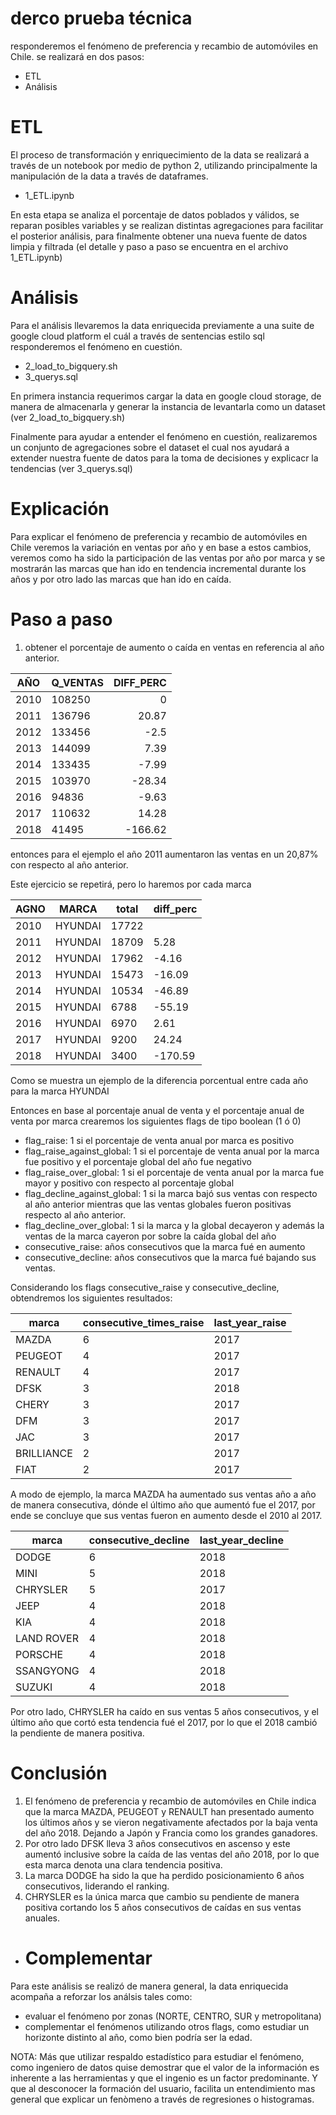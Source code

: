 # derco prueba técnica
responderemos el fenómeno de preferencia y recambio de automóviles en Chile.
se realizará en dos pasos:
* ETL
* Análisis

# ETL
El proceso de transformación y enriquecimiento de la data se realizará
a través de un notebook por medio de python 2, utilizando principalmente
la manipulación de la data a través de dataframes.

*  1_ETL.ipynb

En esta etapa se analiza el porcentaje de datos poblados y válidos, se reparan posibles variables y se realizan distintas agregaciones para facilitar el posterior análisis, para finalmente obtener una nueva fuente de datos limpia y filtrada (el detalle y paso a paso se encuentra en el archivo 1_ETL.ipynb)

# Análisis
Para el análisis llevaremos la data enriquecida previamente a una suite
de google cloud platform el cuál a través de sentencias estilo sql 
responderemos el fenómeno en cuestión.

* 2_load_to_bigquery.sh
* 3_querys.sql

En primera instancia requerimos cargar la data en google cloud storage, de manera de almacenarla y generar la instancia de levantarla como un dataset (ver 2_load_to_bigquery.sh)

Finalmente para ayudar a entender el fenómeno en cuestión, realizaremos un conjunto de agregaciones sobre el dataset el cual nos ayudará a extender nuestra fuente de datos para la toma de decisiones y explicacr la tendencias (ver 3_querys.sql)

# Explicación
Para explicar el fenómeno de preferencia y recambio de automóviles en Chile veremos la variación en ventas por año y en base a estos cambios, veremos como ha sido la participación de las ventas por año por marca y se mostrarán las marcas que han ido en tendencia incremental durante los años y por otro lado las marcas que han ido en caída.

# Paso a paso
  1. obtener el porcentaje de aumento o caída en ventas en referencia al año anterior.

| AÑO         | Q_VENTAS      |      DIFF_PERC |
|-------------|---------------|---------------:|
|     2010    |     108250    |           0    |
|     2011    |     136796    |       20.87    |
|     2012    |     133456    |        -2.5    |
|     2013    |     144099    |        7.39    |
|     2014    |     133435    |       -7.99    |
|     2015    |     103970    |      -28.34    |
|     2016    |      94836    |       -9.63    |
|     2017    |     110632    |       14.28    |
|     2018    |      41495    |     -166.62    |

entonces para el ejemplo el año 2011 aumentaron las ventas en un 20,87% con respecto al año anterior. 

Este ejercicio se repetirá, pero lo haremos por cada marca

| AGNO | MARCA   | total | diff_perc |
|------|---------|-------|-----------|
| 2010 | HYUNDAI | 17722 |           |
| 2011 | HYUNDAI | 18709 |    5.28   |
| 2012 | HYUNDAI | 17962 |   -4.16   |
| 2013 | HYUNDAI | 15473 |  -16.09   |
| 2014 | HYUNDAI | 10534 |  -46.89   |
| 2015 | HYUNDAI | 6788  |  -55.19   |
| 2016 | HYUNDAI | 6970  |    2.61   |
| 2017 | HYUNDAI | 9200  |   24.24   |
| 2018 | HYUNDAI | 3400  | -170.59   |

Como se muestra un ejemplo de la diferencia porcentual entre cada año para la marca HYUNDAI

Entonces en base al porcentaje anual de venta y el porcentaje anual de venta por marca crearemos los siguientes flags de tipo boolean (1 ó 0)

* flag_raise: 1 si el porcentaje de venta anual por marca es positivo
* flag_raise_against_global: 1 si el porcentaje de venta anual por la marca fue positivo y el porcentaje global del año fue negativo
* flag_raise_over_global: 1 si el porcentaje de venta anual por la marca fue mayor y positivo con respecto al porcentaje global
* flag_decline_against_global: 1 si la marca bajó sus ventas con respecto al año anterior mientras que las ventas globales fueron positivas respecto al año anterior.
* flag_decline_over_global: 1 si la marca y la global decayeron y además la ventas de la marca cayeron por sobre la caída global del año
* consecutive_raise: años consecutivos que la marca fué en aumento
* consecutive_decline: años consecutivos que la marca fué bajando sus ventas.

Considerando los flags consecutive_raise y consecutive_decline, obtendremos los siguientes resultados:

| marca      | consecutive_times_raise | last_year_raise |
|------------|-------------------------|-----------------|
| MAZDA      | 6                       | 2017            |
| PEUGEOT    | 4                       | 2017            |
| RENAULT    | 4                       | 2017            |
| DFSK       | 3                       | 2018            |
| CHERY      | 3                       | 2017            |
| DFM        | 3                       | 2017            |
| JAC        | 3                       | 2017            |
| BRILLIANCE | 2                       | 2017            |
| FIAT       | 2                       | 2017            |

A modo de ejemplo, la marca MAZDA ha aumentado sus ventas año a año de manera consecutiva, dónde el último año que aumentó fue el 2017, por ende se concluye que sus ventas fueron en aumento desde el 2010 al 2017.

| marca      | consecutive_decline | last_year_decline |
|------------|---------------------|-------------------|
| DODGE      | 6                   | 2018              |
| MINI       | 5                   | 2018              |
| CHRYSLER   | 5                   | 2017              |
| JEEP       | 4                   | 2018              |
| KIA        | 4                   | 2018              |
| LAND ROVER | 4                   | 2018              |
| PORSCHE    | 4                   | 2018              |
| SSANGYONG  | 4                   | 2018              |
| SUZUKI     | 4                   | 2018              |

Por otro lado, CHRYSLER ha caído en sus ventas 5 años consecutivos, y el último año que cortó esta tendencia fué el 2017, por lo que el 2018 cambió la pendiente de manera positiva.

# Conclusión
1. El fenómeno de preferencia y recambio de automóviles en Chile indica que la marca MAZDA, PEUGEOT y RENAULT han presentado aumento los últimos años y se vieron negativamente afectados por la baja venta del año 2018. Dejando a Japón y Francia como los grandes ganadores.
2. Por otro lado DFSK lleva 3 años consecutivos en ascenso y este aumentó inclusive sobre la caída de las ventas del año 2018, por lo que esta marca denota una clara tendencia positiva.
3. La marca DODGE ha sido la que ha perdido posicionamiento 6 años consecutivos, liderando el ranking.
4. CHRYSLER es la única marca que cambio su pendiente de manera positiva cortando los 5 años consecutivos de caídas en sus ventas anuales.

* # Complementar
Para este análisis se realizó de manera general, la data enriquecida acompaña a reforzar los análsis tales como:
* evaluar el fenómeno por zonas (NORTE, CENTRO, SUR y metropolitana)
* complementar el fenómenos utilizando otros flags, como estudiar un horizonte distinto al año, como bien podría ser la edad.

NOTA: Más que utilizar respaldo estadístico para estudiar el fenómeno, como ingeniero de datos quise demostrar que el valor de la información es inherente a las herramientas y que el ingenio es un factor predominante. Y que al desconocer la formación del usuario, facilita un entendimiento mas general que explicar un fenòmeno a través de regresiones o histogramas.
